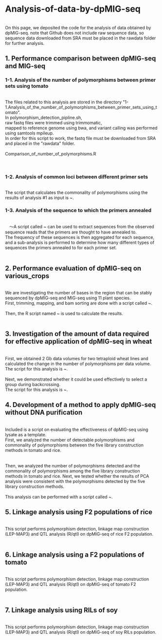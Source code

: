 # Analysis-of-data-by-dpMIG-seq
<br>
On this page, we deposited the code for the analysis of data obtained by dpMIG-seq.
note that Github does not include raw sequence data, 
so sequence data downloaded from SRA must be placed in the rawdata folder for further analysis.


## 1. Performance comparison between dpMIG-seq and MIG-seq
### 1-1. Analysis of the number of polymorphisms between primer sets using tomato

<br>
The files related to this analysis are stored in the directory "1-1.Analysis_of_the_number_of_polymorphisms_between_primer_sets_using_tomato".  
<br>
In polymorphism_detection_pipline.sh,<br>
raw fastq files were trimmed using trimmomatic,<br>
mapped to reference genome using bwa, and variant calling was performed using samtools mpileup.  
<br>
In order for this script to work, the fastq file must be downloaded from SRA and placed in the "rawdata" folder.
<br>
<br>
Comparison_of_number_of_polymorphisms.R<br>
<br>
<br>

### 1-2. Analysis of common loci between different primer sets
<br>
The script that calculates the commonality of polymorphisms using the results of analysis #1 as input is ~.
<br>

### 1-3. Analysis of the sequence to which the primers annealed
<br>
　〜A script called ~ can be used to extract sequences from the observed sequence reads that the primers are thought to have annealed to. <br>
 The frequency of these sequences is then aggregated for each sequence, and a sub-analysis is performed to determine how many different types of sequences the primers annealed to for each primer set. <br>
 <br>
 
## 2. Performance evaluation of dpMIG-seq on various_crops
<br>
We are investigating the number of bases in the region that can be stably sequenced by dpMIG-seq and MIG-seq using 11 plant species. <br>
First, trimming, mapping, and bam sorting are done with a script called ~. <br>
<br>
Then, the R script named ~ is used to calculate the results. <br>
<br>

## 3. Investigation of the amount of data required for effective application of dpMIG-seq in wheat
<br>
First, we obtained 2 Gb data volumes for two tetraploid wheat lines and calculated the change in the number of polymorphisms per data volume. <br>
The script for this analysis is ~.<br>
<br>
Next, we demonstrated whether it could be used effectively to select a group during backcrossing. <br>
The script for this analysis is ~.<br>

## 4. Development of a method to apply dpMIG-seq without DNA purification 
<br>
Included is a script on evaluating the effectiveness of dpMIG-seq using lysate as a template. <br>
First, we analyzed the number of detectable polymorphisms and commonality of polymorphisms between the five library construction methods in tomato and rice. <br> 
<br> <br>Then, we analyzed the number of polymorphisms detected and the commonality of polymorphisms among the five library construction methods in tomato and rice.
Next, we tested whether the results of PCA analysis were consistent with the polymorphisms detected by the five library construction methods. <br> <br>
This analysis can be performed with a script called ~. <br>

## 5. Linkage analysis using F2 populations of rice
<br>
This script performs polymorphism detection, linkage map construction (LEP-MAP3) and QTL analysis (R/qtl) on dpMIG-seq of rice F2 population. <br>
<br>

## 6. Linkage analysis using a F2 populations of tomato
<br>
This script performs polymorphism detection, linkage map construction (LEP-MAP3) and QTL analysis (R/qtl) on dpMIG-seq of tomato F2 population. <br>
<br>

## 7. Linkage analysis using RILs of soy
<br>
This script performs polymorphism detection, linkage map construction (LEP-MAP3) and QTL analysis (R/qtl) on dpMIG-seq of soy RILs population. <br>
<br>


